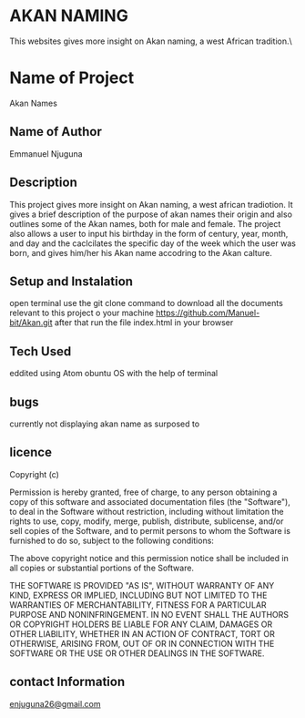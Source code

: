# AKAN NAMING
This websites gives more insight on Akan naming, a west African tradition.\
# Name of Project
Akan Names
## Name of Author
Emmanuel Njuguna
## Description
This project gives more insight on Akan naming, a west african tradiotion. It gives a brief description of the purpose of akan names
their origin and also outlines some of the Akan names, both for male and female. The project also allows a user to input his birthday
in the form of century, year, month, and day and the caclcilates the specific day of the week which the user was born, and gives him/her 
his Akan name accodring to the Akan calture.
## Setup and Instalation
open terminal
use the git clone command to download all the documents relevant to this project o your machine
https://github.com/Manuel-bit/Akan.git
after that run the file index.html in your browser
## Tech Used
eddited using Atom
obuntu OS
with the help of terminal
## bugs
currently not displaying akan name as surposed to
## licence
Copyright (c) <year> <copyright holders>

Permission is hereby granted, free of charge, to any person obtaining a copy
of this software and associated documentation files (the "Software"), to deal
in the Software without restriction, including without limitation the rights
to use, copy, modify, merge, publish, distribute, sublicense, and/or sell
copies of the Software, and to permit persons to whom the Software is
furnished to do so, subject to the following conditions:

The above copyright notice and this permission notice shall be included in all
copies or substantial portions of the Software.

THE SOFTWARE IS PROVIDED "AS IS", WITHOUT WARRANTY OF ANY KIND, EXPRESS OR
IMPLIED, INCLUDING BUT NOT LIMITED TO THE WARRANTIES OF MERCHANTABILITY,
FITNESS FOR A PARTICULAR PURPOSE AND NONINFRINGEMENT. IN NO EVENT SHALL THE
AUTHORS OR COPYRIGHT HOLDERS BE LIABLE FOR ANY CLAIM, DAMAGES OR OTHER
LIABILITY, WHETHER IN AN ACTION OF CONTRACT, TORT OR OTHERWISE, ARISING FROM,
OUT OF OR IN CONNECTION WITH THE SOFTWARE OR THE USE OR OTHER DEALINGS IN THE
SOFTWARE.
## contact Information
enjuguna26@gmail.com

